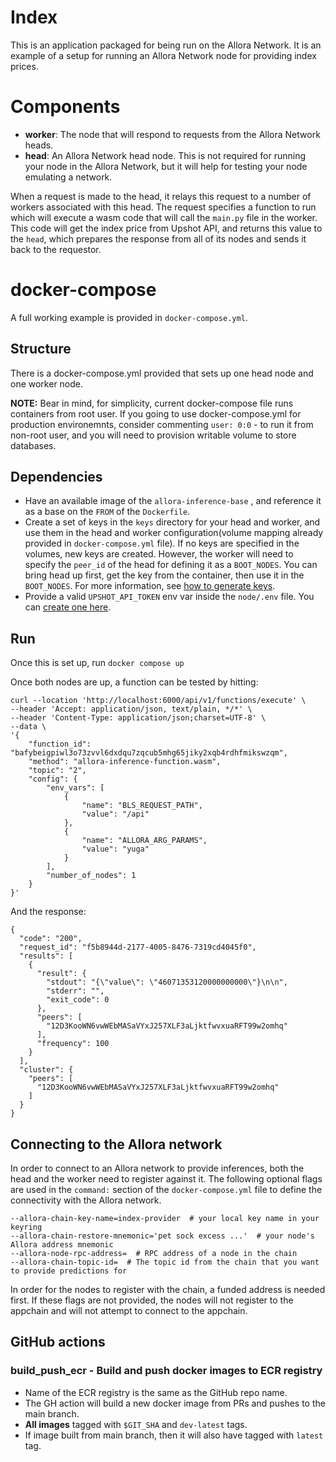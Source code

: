 # Index 

This is an application packaged for being run on the Allora Network.
It is an example of a setup for running an Allora Network node for providing index prices.

# Components

* **worker**: The node that will respond to requests from the Allora Network heads.
* **head**: An Allora Network head node. This is not required for running your node in the Allora Network, but it will help for testing your node emulating a network.

When a request is made to the head, it relays this request to a number of workers associated with this head. The request specifies a function to run which will execute a wasm code that will call the `main.py` file in the worker. 
This code will get the index price from Upshot API, and returns this value to the `head`, which prepares the response from all of its nodes and sends it back to the requestor.


# docker-compose
A full working example is provided in `docker-compose.yml`.

## Structure
There is a docker-compose.yml provided that sets up one head node and one worker node.

**NOTE:** Bear in mind, for simplicity, current docker-compose file runs containers from root user. If you going to use docker-compose.yml for production environemnts, consider commenting `user: 0:0` - to run it from non-root user, and you will need to provision writable volume to store databases.

## Dependencies
- Have an available image of the `allora-inference-base` , and reference it as a base on the `FROM` of the `Dockerfile`.
- Create a set of keys in the `keys` directory for your head and worker, and use them in the head and worker configuration(volume mapping already provided in `docker-compose.yml` file). If no keys are specified in the volumes, new keys are created. However, the worker will need to specify the `peer_id` of the head for defining it as a `BOOT_NODES`. You can bring head up first, get the key from the container, then use it in the `BOOT_NODES`. For more information, see [how to generate keys](https://github.com/allora-network/basic-coin-prediction-node#docker-compose-setup).
- Provide a valid `UPSHOT_API_TOKEN` env var inside the `node/.env` file. You can [create one here](https://developer.upshot.xyz/).

## Run 

Once this is set up, run `docker compose up`


Once both nodes are up, a function can be tested by hitting:

```
curl --location 'http://localhost:6000/api/v1/functions/execute' \
--header 'Accept: application/json, text/plain, */*' \
--header 'Content-Type: application/json;charset=UTF-8' \
--data \
'{
    "function_id": "bafybeigpiwl3o73zvvl6dxdqu7zqcub5mhg65jiky2xqb4rdhfmikswzqm",
    "method": "allora-inference-function.wasm",
    "topic": "2",
    "config": {
        "env_vars": [
            {
                "name": "BLS_REQUEST_PATH",
                "value": "/api"
            },
            {
                "name": "ALLORA_ARG_PARAMS",
                "value": "yuga"
            }
        ],
        "number_of_nodes": 1
    }
}'

```
And the response:
```
{
  "code": "200",
  "request_id": "f5b8944d-2177-4005-8476-7319cd4045f0",
  "results": [
    {
      "result": {
        "stdout": "{\"value\": \"46071353120000000000\"}\n\n",
        "stderr": "",
        "exit_code": 0
      },
      "peers": [
        "12D3KooWN6vwWEbMASaVYxJ257XLF3aLjktfwvxuaRFT99w2omhq"
      ],
      "frequency": 100
    }
  ],
  "cluster": {
    "peers": [
      "12D3KooWN6vwWEbMASaVYxJ257XLF3aLjktfwvxuaRFT99w2omhq"
    ]
  }
}
```

## Connecting to the Allora network

In order to connect to an Allora network to provide inferences, both the head and the worker need to register against it.
The following optional flags are used in the `command:` section of the `docker-compose.yml` file to define the connectivity with the Allora network.

```
--allora-chain-key-name=index-provider  # your local key name in your keyring
--allora-chain-restore-mnemonic='pet sock excess ...'  # your node's Allora address mnemonic
--allora-node-rpc-address=  # RPC address of a node in the chain
--allora-chain-topic-id=  # The topic id from the chain that you want to provide predictions for
```
In order for the nodes to register with the chain, a funded address is needed first.
If these flags are not provided, the nodes will not register to the appchain and will not attempt to connect to the appchain.


## GitHub actions

### build_push_ecr - Build and push docker images to ECR registry

* Name of the ECR registry is the same as the GitHub repo name.
* The GH action will build a new docker image from PRs and pushes to the main branch.
* **All images** tagged with `$GIT_SHA` and `dev-latest` tags.
* If image built from main branch, then it will also have tagged with `latest` tag.

